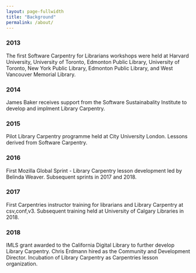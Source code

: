 ```yaml
---
layout: page-fullwidth
title: "Background"
permalink: /about/
---
```


### 2013 

The first Software Carpentry for Librarians workshops were held at Harvard University, University of Toronto, Edmonton Public Library, University of Toronto, New York Public Library, Edmonton Public Library, and West Vancouver Memorial Library.  

### 2014

James Baker receives support from the Software Sustainabality Institute to develop and implment Library Carpentry.  
	     
### 2015

Pilot Library Carpentry programme held at City University London. Lessons derived from Software Carpentry.  
	     
### 2016

First Mozilla Global Sprint - Library Carpentry lesson development led by Belinda Weaver. Subsequent sprints in 2017 and 2018.  
	    
### 2017

First Carpentries instructor training for librarians and Library Carpentry at csv,conf,v3. Subsequent training held at University of Calgary Libraries in 2018.

### 2018

IMLS grant awarded to the California Digital Library to further develop Library Carpentry. Chris Erdmann hired as the Community and Development Director. Incubation of Library Carpentry as Carpentries lesson organization.
